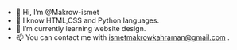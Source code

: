 - 👋 Hi, I’m @Makrow-ismet
- 👀 I know HTML,CSS and Python languages.
- 🌱 I’m currently learning website design.
- 📫 You can contact me with ismetmakrowkahraman@gmail.com .

<!---
Makrow-ismet/Makrow-ismet is a ✨ special ✨ repository because its `README.md` (this file) appears on your GitHub profile.
You can click the Preview link to take a look at your changes.
--->
